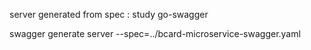 server generated from spec : study go-swagger

swagger generate server --spec=../bcard-microservice-swagger.yaml
